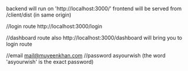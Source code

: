 backend will run on 'http://localhost:3000/'
frontend will be served from /client/dist (in same origin)

//login route
http://localhost:3000/login

//dashboard route
also http://localhost:3000/dashboard will bring you to login route

//email
mail@muyeenkhan.com
//password
asyourwish     (the word 'asyourwish' is the exact password)
